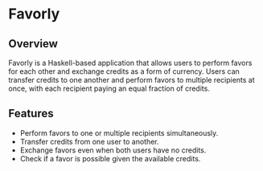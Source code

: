 # Favorly

## Overview

Favorly is a Haskell-based application that allows users to perform favors for each other and exchange credits as a form of currency. Users can transfer credits to one another and perform favors to multiple recipients at once, with each recipient paying an equal fraction of credits.

## Features

- Perform favors to one or multiple recipients simultaneously.
- Transfer credits from one user to another.
- Exchange favors even when both users have no credits.
- Check if a favor is possible given the available credits.
